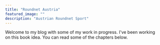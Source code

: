 ```yaml
---
title: "Roundnet Austria"
featured_image: ""
description: "Austrian Roundnet Sport"
---
```

Welcome to my blog with some of my work in progress. I've been working on this book idea. You can read some of the chapters below.
